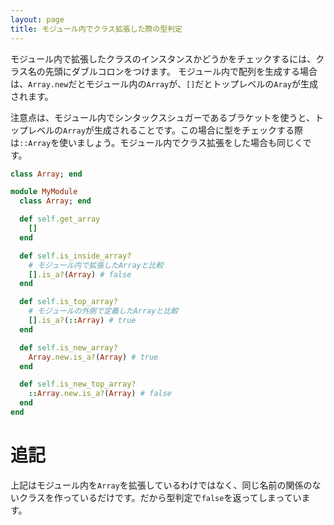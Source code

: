 ```yaml
---
layout: page
title: モジュール内でクラス拡張した際の型判定
---
```


モジュール内で拡張したクラスのインスタンスかどうかをチェックするには、クラス名の先頭にダブルコロンをつけます。 モジュール内で配列を生成する場合は、`Array.new`だとモジュール内の`Array`が、`[]`だとトップレベルの`Aray`が生成されます。

注意点は、モジュール内でシンタックスシュガーであるブラケットを使うと、トップレベルの`Array`が生成されることです。この場合に型をチェックする際は`::Array`を使いましょう。モジュール内でクラス拡張をした場合も同じくです。


```ruby
class Array; end

module MyModule
  class Array; end

  def self.get_array
    []
  end

  def self.is_inside_array?
    # モジュール内で拡張したArrayと比較
    [].is_a?(Array) # false
  end

  def self.is_top_array?
    # モジュールの外側で定義したArrayと比較
    [].is_a?(::Array) # true
  end

  def self.is_new_array?
    Array.new.is_a?(Array) # true
  end

  def self.is_new_top_array?
    ::Array.new.is_a?(Array) # false
  end
end
```

# 追記
上記はモジュール内を`Array`を拡張しているわけではなく、同じ名前の関係のないクラスを作っているだけです。だから型判定で`false`を返ってしまっています。
